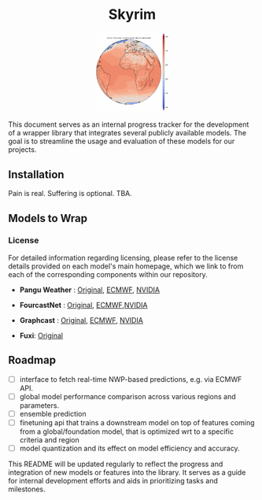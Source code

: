 
<div align="center">
    <h1>Skyrim</h1>
    <img src="./assets/output_animation_ortho.gif" alt="skyrim" width="150px">
</div>


This document serves as an internal progress tracker for the development of a wrapper library that integrates several publicly available models. The goal is to streamline the usage and evaluation of these models for our projects.

## Installation

Pain is real. Suffering is optional. 
TBA.

## Models to Wrap
### License

For detailed information regarding licensing, please refer to the license details provided on each model's main homepage, which we link to from each of the corresponding components within our repository.

- **Pangu Weather** : [Original](https://github.com/198808xc/Pangu-Weather), [ECMWF](https://github.com/ecmwf-lab/ai-models-panguweather), [NVIDIA](https://github.com/NVIDIA/earth2mip)

- **FourcastNet** : [Original](https://github.com/NVlabs/FourCastNet), [ECMWF](https://github.com/ecmwf-lab/ai-models-fourcastnetv2),[NVIDIA](https://github.com/NVIDIA/earth2mip)

- **Graphcast** : [Original](https://github.com/google-deepmind/graphcast), [ECMWF](https://github.com/ecmwf-lab/ai-models-graphcast), [NVIDIA](https://github.com/NVIDIA/earth2mip)

- **Fuxi**: [Original](https://github.com/tpys/FuXi)

## Roadmap
- [ ] interface to fetch real-time NWP-based predictions, e.g. via ECMWF API.
- [ ] global model performance comparison across various regions and parameters.
- [ ] ensemble prediction
- [ ] finetuning api that trains a downstream model on top of features coming from a global/foundation model, that is optimized wrt to a specific criteria and region
- [ ] model quantization and its effect on model efficiency and accuracy.

This README will be updated regularly to reflect the progress and integration of new models or features into the library. It serves as a guide for internal development efforts and aids in prioritizing tasks and milestones.
